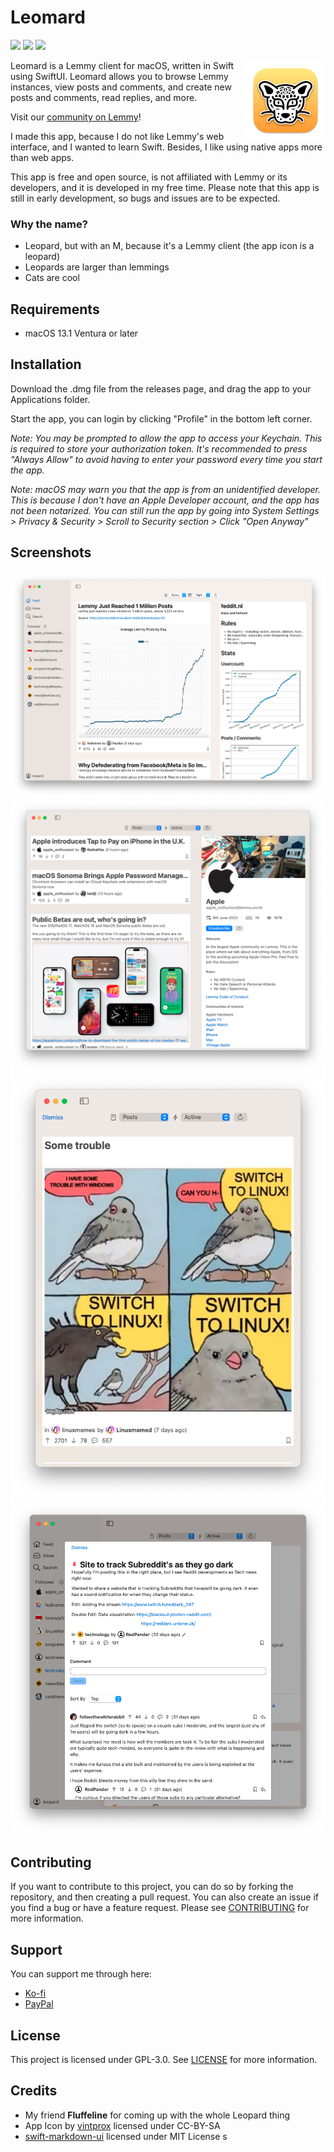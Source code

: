 #  Leomard

[![](https://img.shields.io/github/downloads/Athlon007/Leomard/total?style=for-the-badge)](https://github.com/Athlon007/Leomard/releases)
[![](https://img.shields.io/github/v/release/Athlon007/Leomard?include_prereleases&label=Latest&style=for-the-badge)](https://github.com/Athlon007/Leomard/releases)
[![](https://img.shields.io/github/license/Athlon007/Leomard?style=for-the-badge)](LICENSE.md)


<img align="right" src="Assets/Icon/mac.iconset/icon_512x512.png" alt="icon" width="128" />

Leomard is a Lemmy client for macOS, written in Swift using SwiftUI. Leomard allows you to browse Lemmy instances, view posts and comments, and create new posts and comments, read replies, and more.

Visit our [community on Lemmy](https://lemm.ee/c/leomard)!

I made this app, because I do not like Lemmy's web interface, and I wanted to learn Swift. Besides, I like using native apps more than web apps.

This app is free and open source, is not affiliated with Lemmy or its developers, and it is developed in my free time. Please note that this app is still in early development, so bugs and issues are to be expected.

### Why the name?

- Leopard, but with an M, because it's a Lemmy client (the app icon is a leopard)
- Leopards are larger than lemmings
- Cats are cool

## Requirements

- macOS 13.1 Ventura or later

## Installation

Download the .dmg file from the releases page, and drag the app to your Applications folder.

Start the app, you can login by clicking "Profile" in the bottom left corner.

*Note: You may be prompted to allow the app to access your Keychain. This is required to store your authorization token. It's recommended to press "Always Allow" to avoid having to enter your password every time you start the app.*

*Note: macOS may warn you that the app is from an unidentified developer. This is because I don't have an Apple Developer account, and the app has not been notarized. You can still run the app by going into System Settings > Privacy & Security > Scroll to Security section > Click "Open Anyway"*

## Screenshots

![Screenshot 1](Assets/Screenshots/1.png)
![Screenshot 2](Assets/Screenshots/2.png)
![Screenshot 3](Assets/Screenshots/3.png)
![Screenshot 4](Assets/Screenshots/4.png)

## Contributing

If you want to contribute to this project, you can do so by forking the repository, and then creating a pull request. You can also create an issue if you find a bug or have a feature request. Please see [CONTRIBUTING](CONTRIBUTING.md) for more information.

## Support

You can support me through here:

- [Ko-fi](https://ko-fi.com/athlon)
- [PayPal](https://www.paypal.com/donate/?hosted_button_id=8VASR9RLLS76Y)

## License

This project is licensed under GPL-3.0. See [LICENSE](LICENSE.md) for more information.

## Credits

- My friend **Fluffeline** for coming up with the whole Leopard thing
- App Icon by [vintprox](https://github.com/vintprox) licensed under CC-BY-SA
- [swift-markdown-ui](https://github.com/gonzalezreal/swift-markdown-ui) licensed under MIT License
s